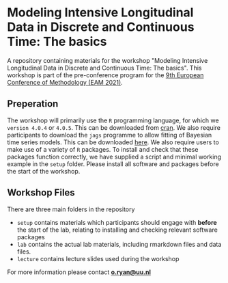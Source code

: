 # Modeling Intensive Longitudinal Data in Discrete and Continuous Time: The basics
A repository containing materials for the workshop "Modeling Intensive Longitudinal Data in Discrete and Continuous Time: The basics". This workshop is part of the pre-conference program for the [9th European Conference of Methodology (EAM 2021)](https://esdeveniments.uv.es/22691/detail/european-congress-of-methodology.html).


## Preperation
The workshop will primarily use the `R` programming language, for which we `version 4.0.4` or `4.0.5`. This can be downloaded from [cran](https://cran.r-project.org/bin/windows/base/old/). We also require participants to download the `jags` programme to allow fitting of Bayesian time series models. This can be downloaded [here](https://sourceforge.net/projects/mcmc-jags/files/). We also require users to make use of a variety of `R` packages. To install and check that these packages function correctly, we have supplied a script and minimal working example in the `setup` folder. Please install all software and packages before the start of the workshop.


## Workshop Files

There are three main folders in the repository
- `setup` contains materials which participants should engage with **before** the start of the lab, relating to installing and checking relevant software packages
- `lab` contains the actual lab materials, including rmarkdown files and data files.
- `lecture` contains lecture slides used during the workshop

For more information please contact **o.ryan@uu.nl**
